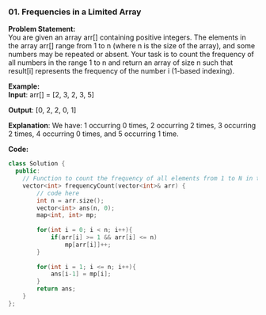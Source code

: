 ### 01. Frequencies in a Limited Array

**Problem Statement:** <br/>
You are given an array arr[] containing positive integers. The elements in the array arr[] range from 1 to n (where n is the size of the array), and some numbers may be repeated or absent. Your task is to count the frequency of all numbers in the range 1 to n and return an array of size n such that result[i] represents the frequency of the number i (1-based indexing).

**Example:** <br/>
**Input**: arr[] = [2, 3, 2, 3, 5]

**Output**: [0, 2, 2, 0, 1]

**Explanation**: We have: 1 occurring 0 times, 2 occurring 2 times, 3 occurring 2 times, 4 occurring 0 times, and 5 occurring 1 time.

**Code:** 
```cpp
class Solution {
  public:
    // Function to count the frequency of all elements from 1 to N in the array.
    vector<int> frequencyCount(vector<int>& arr) {
        // code here
        int n = arr.size();
        vector<int> ans(n, 0);
        map<int, int> mp;
        
        for(int i = 0; i < n; i++){
            if(arr[i] >= 1 && arr[i] <= n)
                mp[arr[i]]++;
        }
        
        for(int i = 1; i <= n; i++){
            ans[i-1] = mp[i];
        }
        return ans;
    }
};
```